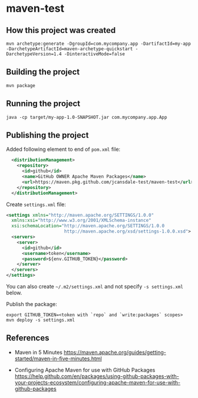 # maven-test

## How this project was created

```
mvn archetype:generate -DgroupId=com.mycompany.app -DartifactId=my-app -DarchetypeArtifactId=maven-archetype-quickstart -DarchetypeVersion=1.4 -DinteractiveMode=false
```

## Building the project

```
mvn package
```

## Running the project

```
java -cp target/my-app-1.0-SNAPSHOT.jar com.mycompany.app.App
```

## Publishing the project

Added following element to end of `pom.xml` file:

```xml
  <distributionManagement>
    <repository>
      <id>github</id>
      <name>GitHub OWNER Apache Maven Packages</name>
      <url>https://maven.pkg.github.com/jcansdale-test/maven-test</url>
    </repository>
  </distributionManagement>
```

Create `settings.xml` file:

```xml
<settings xmlns="http://maven.apache.org/SETTINGS/1.0.0"
  xmlns:xsi="http://www.w3.org/2001/XMLSchema-instance"
  xsi:schemaLocation="http://maven.apache.org/SETTINGS/1.0.0
                      http://maven.apache.org/xsd/settings-1.0.0.xsd">
  <servers>
    <server>
      <id>github</id>
      <username>token</username>
      <password>${env.GITHUB_TOKEN}</password>
    </server>
  </servers>
</settings>
```

You can also create `~/.m2/settings.xml` and not specify `-s settings.xml` below.

Publish the package:

```
export GITHUB_TOKEN=<token with `repo` and `write:packages` scopes>
mvn deploy -s settings.xml
```

## References

- Maven in 5 Minutes
https://maven.apache.org/guides/getting-started/maven-in-five-minutes.html

- Configuring Apache Maven for use with GitHub Packages
https://help.github.com/en/packages/using-github-packages-with-your-projects-ecosystem/configuring-apache-maven-for-use-with-github-packages
